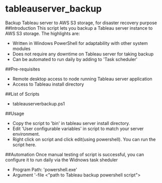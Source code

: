 # tableauserver_backup
Backup Tableau server to AWS S3 storage, for disaster recovery purpose
##Introduction
This script lets you backup a Tableau server instance to AWS S3 storage. The highlights are:
 - Written in Windows PowerShell for adaptability with other system modules
 - Does not require any downtime on Tableau server for taking backup
 - Can be automated to run daily by adding to 'Task scheduler'

##Pre-requisites
 - Remote desktop access to node running Tableau server application
 - Access to Tableau install directory
      
##List of Scripts
 - tableauserverbackup.ps1
 
##Usage
 - Copy the script to 'bin' in tableau server install directory.
 - Edit 'User configurable variables' in script to match your server environment.
 - Right click on script and click edit(using powershell). You can run the script here.

##Automation
Once manual testing of script is successful, you can configure it to run daily via the Widnows task sheduler
 - Program Path: 'powershell.exe'
 - Argument '-file <"path to Tableau backup powershell script">
